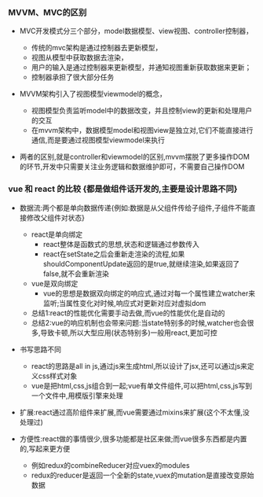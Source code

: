 ### MVVM、MVC的区别
- MVC开发模式分三个部分，model数据模型、view视图、controller控制器，
  - 传统的mvc架构是通过控制器去更新模型，
  - 视图从模型中获取数据去渲染，
  - 用户的输入是通过控制器来更新模型，并通知视图重新获取数据来更新；
  - 控制器承担了很大部分任务

- MVVM架构引入了视图模型viewmodel的概念，
  - 视图模型负责监听model中的数据改变，并且控制view的更新和处理用户的交互
  - 在mvvm架构中，数据模型model和视图view是独立对,它们不能直接进行通信,而是要通过视图模型viewmodel来执行

- 两者的区别,就是controller和viewmodel的区别,mvvm摆脱了更多操作DOM的环节,开发中只需要关注业务逻辑和数据维护即可，不需要自己操作DOM

### vue 和 react 的比较 {都是做组件话开发的,主要是设计思路不同}
- 数据流:两个都是单向数据传递{例如:数据是从父组件传给子组件,子组件不能直接修改父组件对状态}
  - react是单向绑定
    - react整体是函数式的思想,状态和逻辑通过参数传入
    - react在setState之后会重新走渲染的流程,如果shouldComponentUpdate返回的是true,就继续渲染,如果返回了false,就不会重新渲染
  - vue是双向绑定
    - vue的思想是数据双向绑定的响应式,通过对每一个属性建立watcher来监听;当属性变化对时候,响应式对更新对应对虚拟dom
  - 总结1:react的性能优化需要手动去做,而vue的性能优化是自动的
  - 总结2:vue的响应机制也会带来问题:当state特别多的时候,watcher也会很多,导致卡顿,所以大型应用(状态特别多)一般用react,更加可控

- 书写思路不同
  - react的思路是all in js,通过js来生成html,所以设计了jsx,还可以通过js来定义css样式对象
  - vue是把html,css,js组合到一起;vue有单文件组件,可以把html,css,js写到一个文件中,用模版引擎来处理

- 扩展:react通过高阶组件来扩展,而vue需要通过mixins来扩展(这个不太懂,没处理过)

- 方便性:react做的事情很少,很多功能都是社区来做;而vue很多东西都是内置的,写起来更方便
  - 例如redux的combineReducer对应vuex的modules
  - redux的reducer是返回一个全新的state,vuex的mutation是直接改变原始数据

